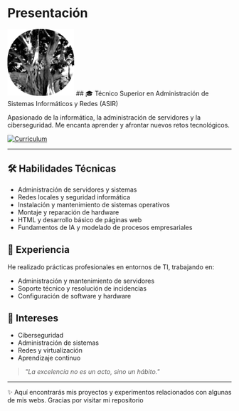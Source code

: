 # Presentación

<img src="Mi Logo Redondo.png" alt="Mi Logo" width="150"/>
## 🎓 Técnico Superior en Administración de Sistemas Informáticos y Redes (ASIR)

Apasionado de la informática, la administración de servidores y la ciberseguridad. Me encanta aprender y afrontar nuevos retos tecnológicos.

[![Curriculum](https://img.shields.io/badge/Curriculum-Ver%20CV-blue)](https://htmlpreview.github.io/?https://github.com/Fedes10/Fedes10/blob/main/Federico.html)

---
## 🛠️ Habilidades Técnicas  
- Administración de servidores y sistemas  
- Redes locales y seguridad informática  
- Instalación y mantenimiento de sistemas operativos  
- Montaje y reparación de hardware  
- HTML y desarrollo básico de páginas web  
- Fundamentos de IA y modelado de procesos empresariales  

## 💼 Experiencia  
He realizado prácticas profesionales en entornos de TI, trabajando en:  
- Administración y mantenimiento de servidores  
- Soporte técnico y resolución de incidencias  
- Configuración de software y hardware  

## 🌱 Intereses  
- Ciberseguridad  
- Administración de sistemas  
- Redes y virtualización  
- Aprendizaje continuo  

> _"La excelencia no es un acto, sino un hábito."_  

---
✨ Aquí encontrarás mis proyectos y experimentos relacionados con algunas de mis webs. Gracias por visitar mi repositorio


